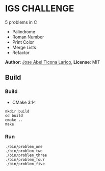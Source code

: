 # IGS CHALLENGE
5 problems in C

- Palindrome
- Roman Number
- Print Color
- Merge Lists
- Refactor

**Author**: [Jose Abel Ticona Larico](https://aibel18.github.io), **License**: MIT

## Build

### Build
- CMake 3.1<
```
mkdir build
cd build
cmake ..
make
```
### Run
```
./bin/problem_one
./bin/problem_two
./bin/problem_three
./bin/problem_four
./bin/problem_five
```